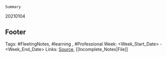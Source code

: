 ## <Date>

`Summary`

20210104

## Footer

Tags: #FleetingNotes, #learning , #Professional
Week: <Week_Start_Date> - <Week_End_Date>
Links: 
[Source](template.md), [[Incomplete_Notes|File]]

<!--
Comment - 
-->
<!--stackedit_data:
eyJoaXN0b3J5IjpbLTE5NDQ5MjY2MDQsNDAzOTIzMDg2LC0xNz
k2ODkyMDI3LC03NjYwNjYzNTUsLTc3MjI1MjU0MV19
-->